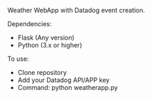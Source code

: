 Weather WebApp with Datadog event creation. 

Dependencies:
  - Flask (Any version)
  - Python (3.x or higher)
  
To use:
  - Clone repository
  - Add your Datadog API/APP key
  - Command: python weatherapp.py
